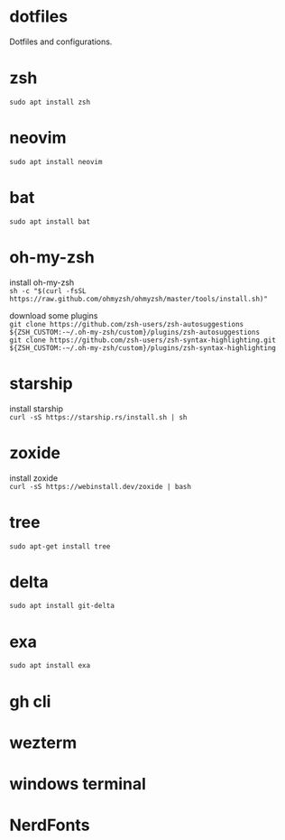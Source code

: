 # dotfiles
Dotfiles and configurations.  

# zsh
`sudo apt install zsh`  

# neovim
`sudo apt install neovim`

# bat
`sudo apt install bat`

# oh-my-zsh
install oh-my-zsh  
`sh -c "$(curl -fsSL https://raw.github.com/ohmyzsh/ohmyzsh/master/tools/install.sh)"`  

download some plugins  
`git clone https://github.com/zsh-users/zsh-autosuggestions ${ZSH_CUSTOM:-~/.oh-my-zsh/custom}/plugins/zsh-autosuggestions`    
`git clone https://github.com/zsh-users/zsh-syntax-highlighting.git ${ZSH_CUSTOM:-~/.oh-my-zsh/custom}/plugins/zsh-syntax-highlighting`  

# starship
install starship  
`curl -sS https://starship.rs/install.sh | sh`  

# zoxide
install zoxide   
`curl -sS https://webinstall.dev/zoxide | bash`  

# tree
`sudo apt-get install tree`

# delta
`sudo apt install git-delta`

# exa
`sudo apt install exa`

# gh cli
# wezterm

# windows terminal
# NerdFonts

